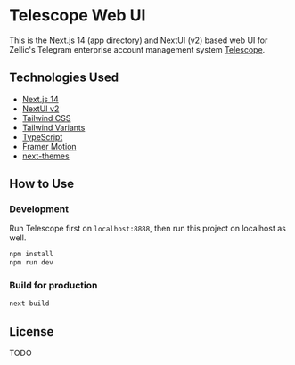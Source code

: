 # Telescope Web UI

This is the Next.js 14 (app directory) and NextUI (v2) based web UI for Zellic's Telegram enterprise account management system [Telescope](https://github.com/Zellic/telescope).

## Technologies Used

- [Next.js 14](https://nextjs.org/docs/getting-started)
- [NextUI v2](https://nextui.org/)
- [Tailwind CSS](https://tailwindcss.com/)
- [Tailwind Variants](https://tailwind-variants.org)
- [TypeScript](https://www.typescriptlang.org/)
- [Framer Motion](https://www.framer.com/motion/)
- [next-themes](https://github.com/pacocoursey/next-themes)

## How to Use

### Development

Run Telescope first on `localhost:8888`, then run this project on localhost as well.

```bash
npm install
npm run dev
```

### Build for production

```bash
next build
```

## License

TODO